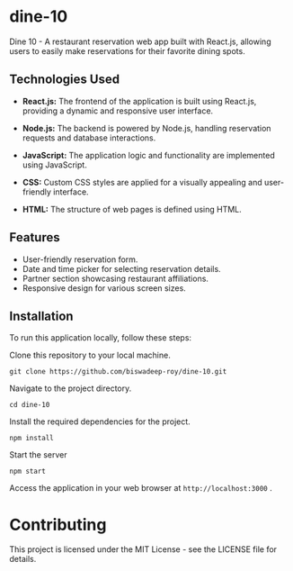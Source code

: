# dine-10
Dine 10 - A restaurant reservation web app built with React.js, allowing users to easily make reservations for their favorite dining spots.


## Technologies Used

- **React.js:** The frontend of the application is built using React.js, providing a dynamic and responsive user interface.

- **Node.js:** The backend is powered by Node.js, handling reservation requests and database interactions.

- **JavaScript:** The application logic and functionality are implemented using JavaScript.

- **CSS:** Custom CSS styles are applied for a visually appealing and user-friendly interface.

- **HTML:** The structure of web pages is defined using HTML.

## Features

- User-friendly reservation form.
- Date and time picker for selecting reservation details.
- Partner section showcasing restaurant affiliations.
- Responsive design for various screen sizes.

  
## Installation

To run this application locally, follow these steps:

Clone this repository to your local machine.

`git clone https://github.com/biswadeep-roy/dine-10.git`

Navigate to the project directory.

`cd dine-10`

Install the required dependencies for the project.

`npm install`

Start the server

`npm start`


Access the application in your web browser at `http://localhost:3000` .


# Contributing

This project is licensed under the MIT License - see the LICENSE file for details.
